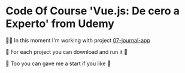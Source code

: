 # Code Of Course 'Vue.js: De cero a Experto' from Udemy
👨‍💻 In this moment I'm working with project [07-journal-app](https://github.com/mjesusoj/Course-Vue/tree/master/07-journal-app)

🚀 For each project you can download and run it 🥰

🏅 Too you can gave me a start if you like 🎉